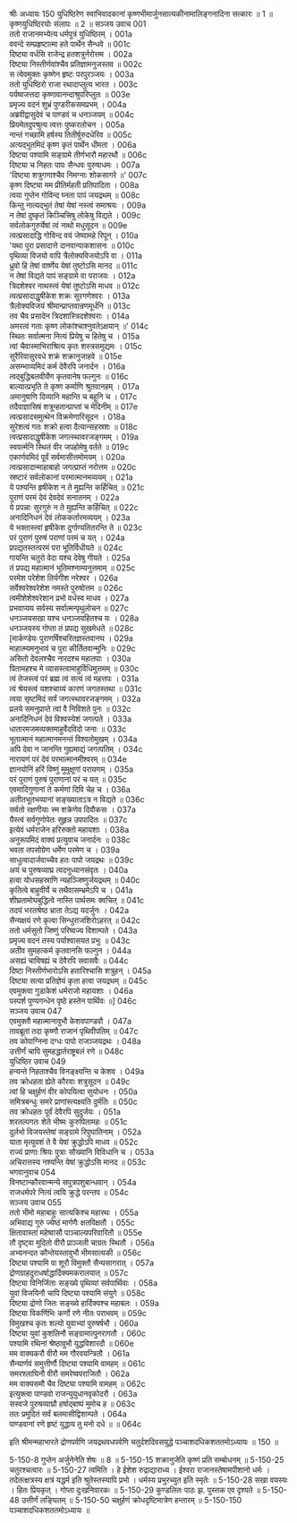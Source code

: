 श्रीः
अध्यायः 150
युधिष्ठिरेण स्वाभिवादकानां कृष्णभीमार्जुनसात्यकीनामालिङ्गनादिना सत्कारः ॥ 1 ॥ कृष्णयुधिष्ठिरयोः संलापः ॥ 2 ॥
सञ्जय उवाच 	001  
ततो राजानमभ्येत्य धर्मपुत्रं युधिष्ठिरम् ।	001a  
ववन्दे सम्प्रहृष्टात्मा हते पार्थेन सैन्धवे ॥	001c  
दिष्ट्या वर्धसि राजेन्द्र हतशत्रुर्नरोत्तम ।	002a  
दिष्ट्या निस्तीर्णवांश्चैव प्रतिज्ञामनुजस्तव ॥	002c  
स त्वेवमुक्तः कृष्णेन हृष्टः परपुरञ्जयः ।	003a  
ततो युधिष्ठिरो राजा रथादाप्लुत्य भारत ।	003c  
पर्यष्वजत्तदा कृष्णावानन्दाश्रुपरिप्लुतः ॥	003e  
प्रमृज्य वदनं शुभ्रं पुण्डरीकसमप्रभम् ।	004a  
अब्रवीद्वासुदेवं च पाण्डवं च धनञ्जयम् ॥	004c  
प्रियमेतदुपश्रुत्य त्वत्तः पुष्करलोचन ।	005a  
नान्तं गच्छामि हर्षस्य तितीर्षुरुदधेरिव ॥	005c  
अत्यद्भुतमिदं कृष्ण कृतं पार्थेन धीमता ।	006a  
दिष्ट्या पश्यामि सङ्ग्रामे तीर्णभारौ महारथौ ॥	006c  
दिष्ट्या च निहतः पापः सैन्धवः पुरुषाधमः ।	007a  
\'दिष्ट्या शत्रुगणाश्चैव निमग्नाः शोकसागरे ॥\'	007c  
कृष्ण दिष्ट्या मम प्रीतिर्महती प्रतिपादिता ।	008a  
त्वया गुप्तेन गोविन्द घ्नता पापं जयद्रथम् ॥	008c  
किन्तु नात्यद्भुतं तेषां येषां नस्त्वं समाश्रयः ।	009a  
न तेषां दुष्कृतं किञ्चित्त्रिषु लोकेषु विद्यते ।	009c  
सर्वलोकगुरुर्येषां त्वं नाथो मधुसूदन ॥	009e  
त्वत्प्रसादाद्धि गोविन्द वयं जेष्यामहे रिपून् ।	010a  
\'यथा पुरा प्रसादात्ते दानवान्पाकशासनः ॥	010c  
पृथिव्या विजयो वापि त्रैलोक्यविजयोऽपि वा ।	011a  
ध्रुवो हि तेषां वार्ष्णेय येषां तुष्टोऽसि मानद ॥	011c  
न तेषां विद्यते पापं सङ्ग्रामे वा पराजयः ।	012a  
त्रिदशेश्वर नाथस्त्वं येषां तुष्टोऽसि माधव ॥	012c  
त्वत्प्रसादाद्धृषीकेश शक्रः सुरगणेश्वरः ।	013a  
त्रैलोक्यविजयं श्रीमान्प्राप्तवान्रणमूर्धनि ॥	013c  
तव चैव प्रसादेन त्रिदशास्त्रिदशेश्वराः ।	014a  
अमरत्वं गताः कृष्ण लोकांश्चाश्नुवतेऽक्षयान् ॥\'	014c  
स्थितः सर्वात्मना नित्यं प्रियेषु च हितेषु च ।	015a  
त्वां चैवास्माभिराश्रित्य कृतः शस्त्रसमुद्यमः ।	015c  
सुरैरिवासुरवधे शक्रं शक्रानुजाहवे ॥	015e  
असम्भाव्यमिदं कर्म देवैरपि जनार्दन ।	016a  
त्वद्बुद्धिबलवीर्येण कृतवानेष फल्गुनः ॥	016c  
बाल्यात्प्रभृति ते कृष्ण कर्माणि श्रुतवानहम् ।	017a  
अमानुषाणि दिव्यानि महान्ति च बहूनि च ।	017c  
तदैवाज्ञासिषं शत्रून्हतान्प्राप्तां च मेदिनीम् ॥	017e  
त्वत्प्रसादसमुत्थेन विक्रमेणारिसूदन ।	018a  
सुरेशत्वं गतः शक्रो हत्वा दैत्यान्सहस्रशः ॥	018c  
त्वत्प्रसादाद्धृषीकेश जगत्स्थावरजङ्गमम् ।	019a  
स्ववर्त्मनि स्थितं वीर जपहोमेषु वर्तते ॥	019c  
एकार्णवमिदं पूर्वं सर्वमासीत्तमोमयम् ।	020a  
त्वत्प्रसादान्माहाबाहो जगत्प्राप्तं नरोत्तम ॥	020c  
स्रष्टारं सर्वलोकानां परमात्मानमव्ययम् ।	021a  
ये पश्यन्ति हृषीकेश न ते मुह्यन्ति कर्हिचित् ॥	021c  
पुराणं परमं देवं देवदेवं सनातनम् ।	022a  
ये प्रपन्नाः सुरगुरुं न ते मुह्यन्ति कर्हिचित् ॥	022c  
अनादिनिधनं देवं लोककर्तारमव्ययम् ।	023a  
ये भक्तास्त्वां हृषीकेश दुर्गाण्यतितरन्ति ते ॥	023c  
परं पुराणं पुरुषं पराणां परमं च यत् ।	024a  
प्रपद्यतस्तत्परमं परा भूतिर्विधीयते ॥	024c  
गायन्ति चतुरो वेदा यश्च देवेषु गीयते ।	025a  
तं प्रपद्य महात्मानं भूतिमश्नाम्यनुत्तमाम् ॥	025c  
परमेश परेशेश तिर्यगीश नरेश्वर ।	026a  
सर्वेश्वरेश्वरेशेश नमस्ते पुरुषोत्तम ॥	026c  
त्वमीशेशेश्वरेशान प्रभो वर्धस्व माधव ।	027a  
प्रभवाप्यय सर्वस्य सर्वात्मन्पृथुलोचन ॥	027c  
धनञ्जयसखा यश्च धनञ्जयहितश्च यः ।	028a  
धनञ्जयस्य गोप्ता तं प्रपद्य सुखमेधते ॥	028c  
[मार्कण्डेयः पुराणर्षिश्चरितज्ञस्तवानघ ।	029a  
माहात्म्यमनुभावं च पुरा कीर्तितवान्मुनिः ॥	029c  
असितो देवलश्चैव नारदश्च महातपाः ।	030a  
पितामहश्च मे व्यासस्त्वामाहुर्विधिमुत्तमम् ॥	030c  
त्वं तेजस्त्वं परं ब्रह्म त्वं सत्यं त्वं महत्तपः ।	031a  
त्वं श्रेयस्त्वं यशश्चाग्र्यं कारणं जगतस्तथा ॥	031c  
त्वया सृष्टमिदं सर्वं जगत्स्थावरजङ्गमम् ।	032a  
प्रलये समनुप्राप्ते त्वां वै निविशते पुनः ॥	032c  
अनादिनिधनं देवं विश्वस्येशं जगत्पते ।	033a  
धातारमजमव्यक्तमाहुर्वेदविदो जनाः ॥	033c  
भूतात्मानं महात्मानमनन्तं विश्वतोमुखम् ।	034a  
अपि देवा न जानन्ति गुह्यमाद्यं जगत्पतिम् ।	034c  
नारायणं परं देवं परमात्मानमीश्वरम् ॥	034e  
ज्ञानयोनिं हरिं विष्णुं मुमुक्षूणां परायणम् ।	035a  
परं पुराणं पुरुषं पुराणानां परं च यत् ॥	035c  
एवमादिगुणानां ते कर्मणां दिवि चेह च ।	036a  
अतीतभूतभव्यानां सङ्ख्याताऽत्र न विद्यते ॥	036c  
सर्वतो रक्षणीयाः स्म शक्रेणेव दिवौकसः ।	037a  
यैस्त्वं सर्वगुणोपेतः सुहृन्न उपपादितः ॥	037c  
इत्येवं धर्मराजेन हरिरुक्तो महायशाः ।	038a  
अनुरूपमिदं वाक्यं प्रत्युवाच जनार्दनः ॥	038c  
भवता तपसोग्रेण धर्मेण परमेण च ।	039a  
साधुत्वादार्जवाच्चैव हतः पापो जयद्रथः ॥	039c  
अयं च पुरुषव्याघ्र त्वदनुध्यानसंवृतः ।	040a  
हत्वा योधसहस्राणि न्यहञ्जिष्णुर्जयद्रथम् ॥	040c  
कृतित्वे बाहुवीर्ये च तथैवासम्भ्रमेऽपि च ।	041a  
शीघ्रतामोघबुद्धित्वे नास्ति पार्थसमः क्वचित् ॥	041c  
तदयं भरतश्रेष्ठ भ्राता तेऽद्य यदर्जुनः ।	042a  
सैन्यक्षयं रणे कृत्वा सिन्धुराजशिरोऽहरत् ॥	042c  
ततो धर्मसुतो जिष्णुं परिष्वज्य विशाम्पते ।	043a  
प्रमृज्य वदनं तस्य पर्याश्वासयत प्रभुः ॥	043c  
अतीव सुमहत्कर्म कृतवानसि फल्गुन ।	044a  
असह्यं चाविषह्यं च देवैरपि सवासवैः ॥	044c  
दिष्टा निस्तीर्णभारोऽसि हतारिश्चासि शत्रुहन् ।	045a  
दिष्ट्या सत्या प्रतिज्ञेयं कृता हत्वा जयद्रथम् ॥	045c  
एवमुक्त्वा गुडाकेशं धर्मराजो महायशाः ।	046a  
पस्पर्श पुण्यगन्धेन पृष्ठे हस्तेन पार्थिवः ॥]	046c  
सञ्जय उवाच 	047  
एवमुक्तौ महात्मानावुभौ केशवपाण्डवौ ।	047a  
तावब्रूतां तदा कृष्णौ राजानं पृथिवीपतिम् ॥	047c  
तव कोपाग्निना दग्धः पापो राजञ्जयद्रथः ।	048a  
उत्तीर्णं चापि सुमहद्धार्तराष्ट्रबलं रणे ॥	048c  
युधिष्ठिर उवाच 	049  
हन्यन्ते निहताश्चैव विनङ्क्ष्यन्ति च केशव ।	049a  
तव क्रोधहता ह्येते कौरवाः शत्रुसूदन ॥	049c  
त्वां हि चक्षुर्हणं वीर कोपयित्वा सुयोधनः ।	050a  
समित्रबन्धुः समरे प्राणांस्त्यक्ष्यति दुर्मतिः ॥	050c  
तव क्रोधहतः पूर्वं देवैरपि सुदुर्जयः ।	051a  
शरतल्पगतः शेते भीष्मः कुरुपितामहः ॥	051c  
दुर्लभो विजयस्तेषां सङ्ग्रामे रिपुघातिनाम् ।	052a  
याता मृत्युवशं ते वै येषां क्रुद्धोऽपि माधव ॥	052c  
राज्यं प्राणाः श्रियः पुत्राः सौख्यानि विविधानि च ।	053a  
अचिरात्तस्य नश्यन्ति येषां क्रुद्धोऽसि मानद ॥	053c  
भगवानुवाच 	054  
विनष्टान्कौरवान्मन्ये सपुत्रपशुबान्धवान् ।	054a  
राजधर्मपरे नित्यं त्वयि क्रुद्धे परन्तप ॥	054c  
सञ्जय उवाच 	055  
ततो भीमो महाबाहुः सात्यकिश्च महारथः ।	055a  
अभिवाद्य गुरुं ज्येष्ठं मार्गणैः क्षतविक्षतौ ।	055c  
क्षितावास्तां महेष्वासौ पाञ्चाल्यपरिवारितौ ॥	055e  
तौ दृष्ट्वा मुदितो वीरौ प्राञ्जली चाग्रतः स्थितौ ।	056a  
अभ्यनन्दत कौन्तेयस्तावुभौ भीमसात्यकी ॥	056c  
दिष्ट्या पश्यामि वा शूरौ विमुक्तौ सैन्यसागरात् ।	057a  
द्रोणग्राहदुराधर्षाद्धार्दिक्यमकरालयात् ॥	057c  
दिष्ट्या विनिर्जिताः सङ्ख्ये पृथिव्यां सर्वपार्थिवाः ।	058a  
युवां विजयिनौ चापि दिष्ट्या पश्यामि संयुगे ॥	058c  
दिष्ट्या द्रोणो जितः सङ्ख्ये हार्दिक्यश्च महाबलः ।	059a  
दिष्ट्या विकर्णिभिः कर्णो रणे नीतः पराभवम् ॥	059c  
विमुखश्च कृतः शल्यो युवाभ्यां पुरुषर्षभौ ।	060a  
दिष्ट्या युवां कुशलिनौ सङ्ग्रामात्पुनरागतौ ।	060c  
पश्यामि रथिनां श्रेष्ठावुभौ युद्धविशारदौ ॥	060e  
मम वाक्यकरौ वीरौ मम गौरवयन्त्रितौ ।	061a  
सैन्यार्णवं समुत्तीर्णौ दिष्ट्या पश्यामि वामहम् ॥	061c  
समरश्लाघिनौ वीरौ समरेष्वपराजितौ ।	062a  
मम वाक्यसमौ चैव दिष्ट्या पश्यामि वामहम् ॥	062c  
इत्युक्त्वा पाण्डवो राजन्युयुधानवृकोदरौ ।	063a  
सस्वजे पुरुषव्याघ्रौ हर्षाद्बाष्पं मुमोच ह ॥	063c  
ततः प्रमुदितं सर्वं बलमासीद्विशाम्पते ।	064a  
पाण्डवानां रणे हृष्टं युद्धाय तु मनो दधे ॥ ॥	064c  

इति श्रीमन्महाभारते द्रोणपर्वणि जयद्रथवधपर्वणि चतुर्दशदिवसयुद्धे पञ्चाशदधिकशततमोऽध्यायः ॥ 150 ॥

5-150-8 गुप्तेन अर्जुनेनेति शेषः ॥ 8 ॥ 5-150-15 शक्रानुजेति कृष्णं प्रति सम्बोधनम् ॥ 5-150-25 चतुरश्चत्वारः ॥ 5-150-27 त्वमिति । हे ईशेश रुद्राद्याराध्य । ईश्वरा राजानस्तेषामपीशानो धर्मः । तदेतत्क्षत्रस्य क्षत्रं यद्धर्म इति श्रुतेस्तस्यापि प्रभो । धर्मस्य प्रभुरच्युत इति स्मृतेः ॥ 5-150-28 सखा वयस्यः । हितः प्रियकृत् । गोप्ता दुःखनिवारकः ॥ 5-150-29 कुण्डलितः पाठः झ. पुस्तक एव दृश्यते ॥ 5-150-48 उत्तीर्णं लङ्घितम् ॥ 5-150-50 चक्षुर्हणं क्रोधदृष्टिमात्रेण हन्तारम् ॥ 5-150-150 पञ्चाशदधिकशततमोऽध्यायः ॥
